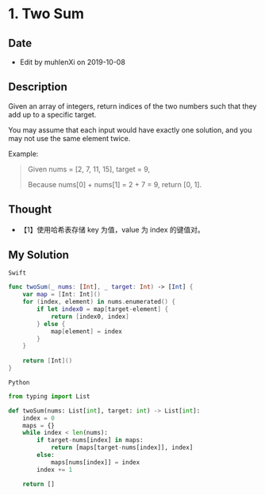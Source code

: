 # 1. Two Sum

## Date

- Edit by muhlenXi on 2019-10-08

## Description

Given an array of integers, return indices of the two numbers such that they add up to a specific target.

You may assume that each input would have exactly one solution, and you may not use the same element twice.

Example:

> Given nums = [2, 7, 11, 15], target = 9,
>
>Because nums[0] + nums[1] = 2 + 7 = 9,
return [0, 1].

## Thought

- 【1】使用哈希表存储 key 为值，value 为 index 的键值对。

## My Solution

`Swift`

```swift
func twoSum(_ nums: [Int], _ target: Int) -> [Int] {
    var map = [Int: Int]()
    for (index, element) in nums.enumerated() {
        if let index0 = map[target-element] {
            return [index0, index]
        } else {
            map[element] = index
        }
    }
    
    return [Int]()
}
```

`Python`

```python
from typing import List

def twoSum(nums: List[int], target: int) -> List[int]:
    index = 0
    maps = {}
    while index < len(nums):
        if target-nums[index] in maps:
            return [maps[target-nums[index]], index]
        else:
            maps[nums[index]] = index
        index += 1

    return []
```